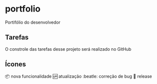 # portfolio
 Portifólio do desenvolvedor

## Tarefas

O constrole das tarefas desse projeto será realizado no GitHub

## Ícones

:package: nova funcionalidade
:up: atualização
:beatle: correção de bug
:checkered_flag: release